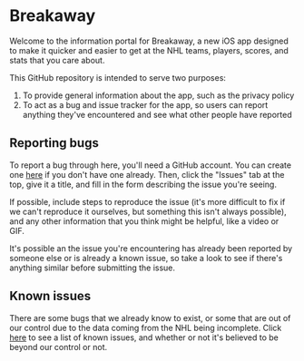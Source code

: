 # Breakaway

Welcome to the information portal for Breakaway, a new iOS app designed to make it quicker and easier to get at the NHL teams, players, scores, and stats that you care about.

This GitHub repository is intended to serve two purposes:

1. To provide general information about the app, such as the privacy policy
2. To act as a bug and issue tracker for the app, so users can report anything they've encountered and see what other people have reported

## Reporting bugs

To report a bug through here, you'll need a GitHub account. You can create one [here](https://github.com/) if you don't have one already. Then, click the "Issues" tab at the top, give it a title, and fill in the form describing the issue you're seeing. 

If possible, include steps to reproduce the issue (it's more difficult to fix if we can't reproduce it ourselves, but something this isn't always possible), and any other information that you think might be helpful, like a video or GIF.

It's possible an the issue you're encountering has already been reported by someone else or is already a known issue, so take a look to see if there's anything similar before submitting the issue. 

## Known issues

There are some bugs that we already know to exist, or some that are out of our control due to the data coming from the NHL being incomplete. Click [here](known-issues.md) to see a list of known issues, and whether or not it's believed to be beyond our control or not.
